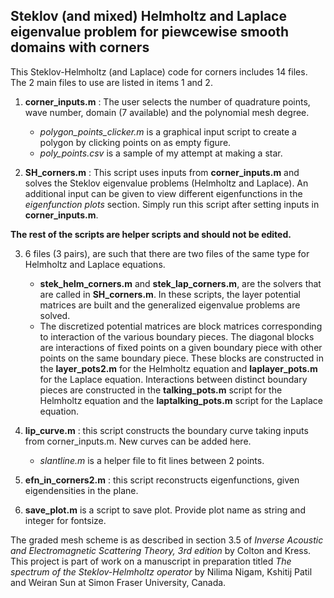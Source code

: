 ## Steklov (and mixed) Helmholtz and Laplace eigenvalue problem for piewcewise smooth domains with corners
This Steklov-Helmholtz (and Laplace) code for corners includes 14 files. The 2 main files to use are listed in items 1 and 2.

1. **corner_inputs.m** : The user selects the number of quadrature points, wave number, domain (7 available) and the polynomial mesh degree.
   - *polygon_points_clicker.m* is a graphical input script to create a polygon by clicking points on as empty figure.
   - *poly_points.csv* is a sample of my attempt at making a star.
 
2. **SH_corners.m** : This script uses inputs from **corner_inputs.m** and solves the Steklov eigenvalue problems (Helmholtz and Laplace). 
An additional input can be given to view different eigenfunctions in the *eigenfunction plots* section. Simply run this script after setting inputs in **corner_inputs.m**.

**The rest of the scripts are helper scripts and should not be edited.**

3. 6 files (3 pairs), are such that there are two files of the same type for Helmholtz and Laplace equations. 
   - **stek_helm_corners.m** and **stek_lap_corners.m**, are the solvers that are called in **SH_corners.m**. In these scripts, 
     the layer potential matrices are built and the generalized eigenvalue problems are solved. 
   - The discretized potential matrices are block matrices corresponding to interaction of the various boundary pieces. 
     The diagonal blocks are interactions of fixed points on a given boundary piece with other points on the same boundary piece. 
     These blocks are constructed in the **layer_pots2.m** for the Helmholtz equation and **laplayer_pots.m** for the Laplace equation. 
     Interactions between distinct boundary pieces are constructed in the **talking_pots.m** script for the Helmholtz equation and the 
     **laptalking_pots.m** script for the Laplace equation. 

4. **lip_curve.m** : this script constructs the boundary curve taking inputs from corner_inputs.m. New curves can be added here.
   - *slantline.m* is a helper file to fit lines between 2 points.

5. **efn_in_corners2.m** : this script reconstructs eigenfunctions, given eigendensities in the plane.
6. **save_plot.m** is a script to save plot. Provide plot name as string and integer for fontsize.

The graded mesh scheme is as described in section 3.5 of *Inverse Acoustic and Electromagnetic Scattering Theory, 3rd edition* by Colton and Kress. 
This project is part of work on a manuscript in preparation titled *The spectrum of the Steklov-Helmholtz operator* by Nilima Nigam, Kshitij Patil and Weiran Sun at Simon Fraser University, Canada.  
